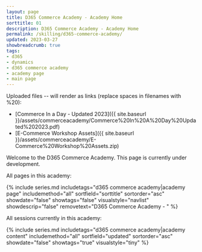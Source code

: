 ```yaml
---
layout: page
title: D365 Commerce Academy - Academy Home
sorttitle: 01
description: D365 Commerce Academy - Academy Home
permalink: /skilling/d365-commerce-academy/
updated: 2023-03-27
showbreadcrumb: true
tags:
- d365
- dynamics
- d365 commerce academy
- academy page
- main page
---
```



Uploaded files -- will render as links (replace spaces in filenames with %20):

* [Commerce In a Day - Updated 2023]({{ site.baseurl }}/assets/commerceacademy/Commerce%20In%20A%20Day%20Updated%202023.pdf)
* [E-Commerce Workshop Assets]({{ site.baseurl }}/assets/commerceacademy/E-Commerce%20Workshop%20Assets.zip)


Welcome to the D365 Commerce Academy. This page is currently under development.

All pages in this academy:

{% include series.md 
    includetags="d365 commerce academy|academy page" 
    includemethod="all" 
    sortfield="sorttitle" sortorder="asc" showdate="false" showtags="false" 
    visualstyle="navlist" showdescrip="false" removetext="D365 Commerce Academy - " 
%}

All sessions currently in this academy:

{% include series.md 
    includetags="d365 commerce academy|academy content" 
    includemethod="all" 
    sortfield="updated" sortorder="asc" showdate="false" 
    showtags="true" visualstyle="tiny" 
%}

